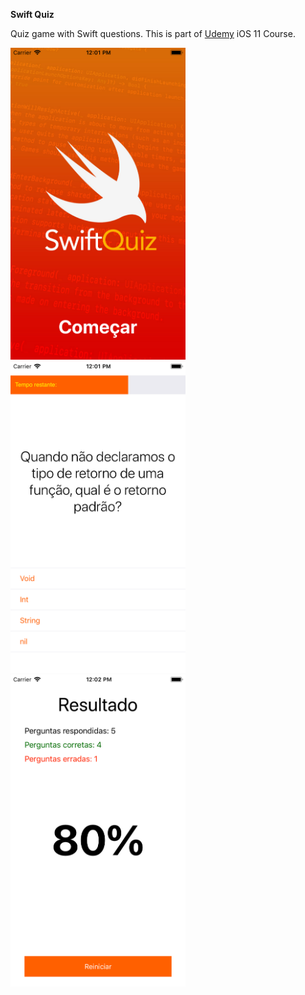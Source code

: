 **Swift Quiz**

Quiz game with Swift questions.
This is part of <a href="https://www.udemy.com/curso-completo-de-desenvolvimento-ios11swift4/">Udemy</a> iOS 11 Course.

<img src="/SwiftQuiz/screenshot/01.png" width="280"> <img src="/SwiftQuiz/screenshot/02.png" width="280"> <img src="/SwiftQuiz/screenshot/03.png" width="280">
